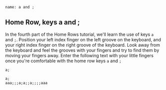 ```ngMeta
name: a and ;
```

## Home Row, keys a and ;

In the fourth part of the Home Rows tutorial, we'll learn the use of keys `a` and `;`.
Position your left index finger on the left groove on the keyboard, and your right index finger on the right groove of the keyboard. Look away from the keyboard and feel the grooves with your fingers and try to find them by moving your fingers away.
Enter the following text with your little fingers once you're comfortable with the home row keys `a` and `;`


```trytyping
a;
```

```practicetyping
a;
aaa;;;a;a;;a;;;;aaa
```
